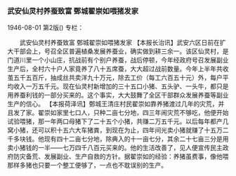 ### 武安仙灵村养蚕致富  鄄城翟崇如喂猪发家

1946-08-01
第2版()
专栏：

　　武安仙灵村养蚕致富
    鄄城翟崇如喂猪发家
    【本报长治讯】武安六区日前在扩大干部会上，号召全区普遍植桑发展养蚕业，确实做到耕三余一。该区仙灵村，是门道川里一个小山庄，抗战前有个别户养蚕，战后停顿，今年经政府号召发展副业生产后，全村六十户人家竟养了八十五席蚕，大大超过战前数量。今年上半年共收茧五千五百斤，抽成丝共卖洋九十万元，除去工价（每工六百五十元）外，每户平均收入一万五千元。现在仙灵村新增加的三十五口小猪、五头驴、一头牛，都只是用养蚕利钱的一部分买来的。这个事实，大大鼓舞了全区干部群众发展养蚕等副业生产的信心。
    【本报荷泽讯】鄄城王清庄村民翟崇如靠养猪渡过几年的灾荒，并且发了家。翟崇如家里七口人，只种二亩七分地，四三年闹灾荒不够吃，他便开始试验喂猪，那一年两口母猪下了二十五个小猪，共赚二万五千元。以后每年都产几窝小猪，还可以积十五六大车猪粪，到现在为止，四年间光卖小猪就赚了十五万二千多块钱。他现有四十二亩七分地，除典入的十一亩七分，其余二十七亩三分是用卖小猪钱的一半——七万四千八百元买来的。他的生活改善了，见人便宣传民主政府防灾备荒、发展副业、生产自救的方针。据翟崇如的经验：养猪虽费事，像他喂那样多猪也只要一个整工便够了，一点也不耽误别的生产。
